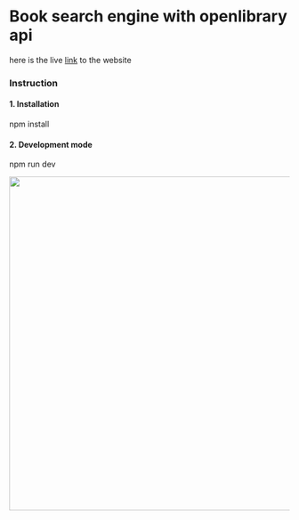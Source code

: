 # Book search engine with openlibrary api

here is the live [link](https://gofore-tursynbekoff.vercel.app/) to the website

### Instruction

#### 1. Installation

npm install

#### 2. Development mode

npm run dev



<img width="600" alt="" src="https://res.cloudinary.com/tursynbekoff/image/upload/v1663013511/gofore/Screenshot.jpg">